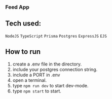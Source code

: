 ### Feed App

## Tech used:

`NodeJS` `TypeScript` `Prisma` `Postgres` `ExpressJS` `EJS`

## How to run

1. create a .env file in the directory.
2. include your postgres connection string.
3. include a PORT in .env
4. open a terminal.
5. type `npm run dev` to start dev-mode.
6. type `npm start` to start.
